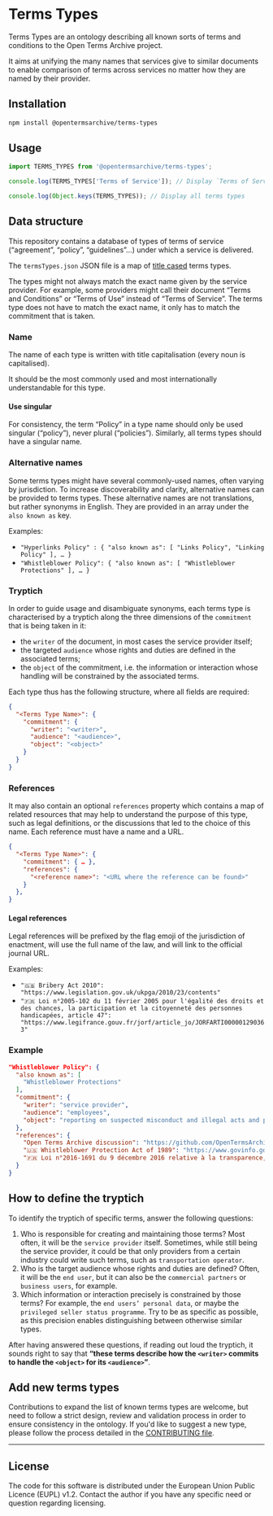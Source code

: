 # Terms Types

Terms Types are an ontology describing all known sorts of terms and conditions to the Open Terms Archive project.

It aims at unifying the many names that services give to similar documents to enable comparison of terms across services no matter how they are named by their provider.

## Installation

```bash
npm install @opentermsarchive/terms-types
```

## Usage

```js
import TERMS_TYPES from '@opentermsarchive/terms-types';

console.log(TERMS_TYPES['Terms of Service']); // Display `Terms of Service` details

console.log(Object.keys(TERMS_TYPES)); // Display all terms types
```

## Data structure

This repository contains a database of types of terms of service (“agreement”, “policy”, “guidelines”…) under which a service is delivered.

The `termsTypes.json` JSON file is a map of [title cased](https://en.wikipedia.org/wiki/Title_case) terms types.

The types might not always match the exact name given by the service provider. For example, some providers might call their document “Terms and Conditions” or “Terms of Use” instead of “Terms of Service”. The terms type does not have to match the exact name, it only has to match the commitment that is taken.

### Name

The name of each type is written with title capitalisation (every noun is capitalised).

It should be the most commonly used and most internationally understandable for this type.

#### Use singular

For consistency, the term “Policy” in a type name should only be used singular (“policy”), never plural (“policies”). Similarly, all terms types should have a singular name.

### Alternative names

Some terms types might have several commonly-used names, often varying by jurisdiction. To increase discoverability and clarity, alternative names can be provided to terms types. These alternative names are not translations, but rather synonyms in English. They are provided in an array under the `also known as` key.

Examples:

- `"Hyperlinks Policy" : { "also known as": [ "Links Policy", "Linking Policy" ], … }`
- `"Whistleblower Policy": { "also known as": [ "Whistleblower Protections" ], … }`

### Tryptich

In order to guide usage and disambiguate synonyms, each terms type is characterised by a tryptich along the three dimensions of the `commitment` that is being taken in it:

- the `writer` of the document, in most cases the service provider itself;
- the targeted `audience` whose rights and duties are defined in the associated terms;
- the `object` of the commitment, i.e. the information or interaction whose handling will be constrained by the associated terms.

Each type thus has the following structure, where all fields are required:

```json
{
  "<Terms Type Name>": {
    "commitment": {
      "writer": "<writer>",
      "audience": "<audience>",
      "object": "<object>"
    }
  }
}
```

### References

It may also contain an optional `references` property which contains a map of related resources that may help to understand the purpose of this type, such as legal definitions, or the discussions that led to the choice of this name. Each reference must have a name and a URL.

```json
{
  "<Terms Type Name>": {
    "commitment": { … },
    "references": {
      "<reference name>": "<URL where the reference can be found>"
    }
  },
}
```

#### Legal references

Legal references will be prefixed by the flag emoji of the jurisdiction of enactment, will use the full name of the law, and will link to the official journal URL.

Examples:

- `"🇬🇧 Bribery Act 2010": "https://www.legislation.gov.uk/ukpga/2010/23/contents"`
- `"🇫🇷 Loi n°2005-102 du 11 février 2005 pour l'égalité des droits et des chances, la participation et la citoyenneté des personnes handicapées, article 47": "https://www.legifrance.gouv.fr/jorf/article_jo/JORFARTI000001290363"`

### Example

```json
"Whistleblower Policy": {
  "also known as": [
    "Whistleblower Protections"
  ],
  "commitment": {
    "writer": "service provider",
    "audience": "employees",
    "object": "reporting on suspected misconduct and illegal acts and prevention of retaliation"
  },
  "references": {
    "Open Terms Archive discussion": "https://github.com/OpenTermsArchive/terms-types/discussions/37",
    "🇺🇸 Whistleblower Protection Act of 1989": "https://www.govinfo.gov/content/pkg/STATUTE-103/pdf/STATUTE-103-Pg16.pdf",
    "🇫🇷 Loi n°2016-1691 du 9 décembre 2016 relative à la transparence, à la lutte contre la corruption et à la modernisation de la vie économique, dite « Sapin II »": "https://www.legifrance.gouv.fr/loda/id/JORFTEXT000033558528"
  }
}
```

## How to define the tryptich

To identify the tryptich of specific terms, answer the following questions:

1. Who is responsible for creating and maintaining those terms? Most often, it will be the `service provider` itself. Sometimes, while still being the service provider, it could be that only providers from a certain industry could write such terms, such as `transportation operator`.
2. Who is the target audience whose rights and duties are defined? Often, it will be the `end user`, but it can also be the `commercial partners` or `business users`, for example.
3. Which information or interaction precisely is constrained by those terms? For example, the `end users’ personal data`, or maybe the `privileged seller status programme`. Try to be as specific as possible, as this precision enables distinguishing between otherwise similar types.

After having answered these questions, if reading out loud the tryptich, it sounds right to say that **“these terms describe how the `<writer>` commits to handle the `<object>` for its `<audience>`”**.

## Add new terms types

Contributions to expand the list of known terms types are welcome, but need to follow a strict design, review and validation process in order to ensure consistency in the ontology. If you'd like to suggest a new type, please follow the process detailed in the [CONTRIBUTING file](CONTRIBUTING.md).

---

## License

The code for this software is distributed under the European Union Public Licence (EUPL) v1.2.
Contact the author if you have any specific need or question regarding licensing.
